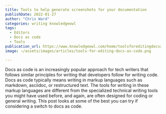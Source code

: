 ```yaml
---
title: Tools to help generate screenshots for your documentation
publishDate: 2022-01-27
author: "Chris Ward"
categories: writing knowledgeowl
tags: 
  - Editors
  - Docs as code
  - Tools
publication_url: https://www.knowledgeowl.com/home/toolsforeditingdocsascode
image: ~/assets/images/articles/tools-for-editing-docs-as-code.png

---
```


Docs as code is an increasingly popular approach for tech writers that follows similar principles for writing that developers follow for writing code. Docs as code typically means writing in markup languages such as markdown, asciidoc, or restructured text. The tools for writing in these markup languages are different from the specialized technical writing tools you might have used before, and again, are often designed for coding or general writing. This post looks at some of the best you can try if considering a switch to docs as code.